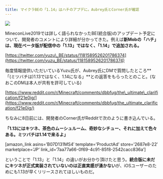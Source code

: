 ```yaml
---
title: マイクラBEの「1.14」はハチのアプデに。Aubrey氏とCorner氏が確認
---
```


![](https://cdn-ak.f.st-hatena.com/images/fotolife/s/sasigume/20210208/20210208120807.jpg)

MineconLive2019では詳しく語られなかったBE(統合版)のアップデート予定について、開発者のコメントにより詳細が分かってきた。例えば**新Mobの「ハチ」は、現在ベータ版が配信中の「1.13」ではなく、「1.14」で追加される。**

[https://twitter.com/yuzu\_BE/status/1181589526201786374](https://twitter.com/yuzu_BE/status/1181589526201786374)

毎度情報提供いただいているYuzu氏が、Aubrey氏にDMで質問したところ**「(ミツバチは)1.13ではなく、1.14になる」**との返答をもらったとのこと。(なおこのDMは本人が共有を許可している)

[https://www.reddit.com/r/Minecraft/comments/dbbfug/the\_ultimate\_clarification/f21e0ig/](https://www.reddit.com/r/Minecraft/comments/dbbfug/the_ultimate_clarification/f21e0ig/)

ちなみに8日前には、開発者のCorner氏がRedditで次のように書き込んでいる。

**「1.13にはキツネ、茶色のムーシュルーム、奇妙なシチュー、それに加えて色々ある。ミツバチは1.14で来るよ」**

\[amazon\_link asins=’B07D131MS4′ template=’ProductAd’ store=’2687e8-22′ marketplace=’JP’ link\_id=’7aa77a66-0f69-4c91-85f8-2542cacc836a’\]

ということで「1.13」と「1.14」の違いがお分かり頂けたと思う。**統合版に未だにキツネが正式実装されていないのは正直実感が湧かない**が、iOSユーザーのためにも1.13が早くリリースされてほしいものだ。
